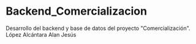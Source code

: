 # Backend_Comercializacion

Desarrollo del backend y base de datos del proyecto "Comercialización".    López Alcántara Alan Jesús
